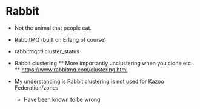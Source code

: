 # Rabbit

* Not the animal that people eat.
* RabbitMQ (built on Erlang of course)

* rabbitmqctl cluster_status

* Rabbit clustering
** More importantly unclustering when you clone etc..
** https://www.rabbitmq.com/clustering.html

* My understanding is Rabbit clustering is not used for Kazoo Federation/zones
  * Have been known to be wrong
